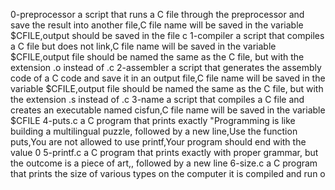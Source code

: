 0-preprocessor a script that runs a C file through the preprocessor and save the result into another file,C file name will be saved in the variable $CFILE,output should be saved in the file c
1-compiler  a script that compiles a C file but does not link,C file name will be saved in the variable $CFILE,output file should be named the same as the C file, but with the extension .o instead of .c
2-assembler a script that generates the assembly code of a C code and save it in an output file,C file name will be saved in the variable $CFILE,output file should be named the same as the C file, but with the extension .s instead of .c
3-name  a script that compiles a C file and creates an executable named cisfun,C file name will be saved in the variable $CFILE
4-puts.c a C program that prints exactly "Programming is like building a multilingual puzzle, followed by a new line,Use the function puts,You are not allowed to use printf,Your program should end with the value 0
5-printf.c  a C program that prints exactly with proper grammar, but the outcome is a piece of art,, followed by a new line
6-size.c a C program that prints the size of various types on the computer it is compiled and run o
